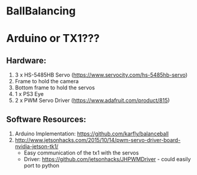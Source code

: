 # BallBalancing
# Arduino or TX1???

## Hardware:
1. 3 x HS-5485HB Servo (https://www.servocity.com/hs-5485hb-servo)
2. Frame to hold the camera
3. Bottom frame to hold the servos
4. 1 x PS3 Eye
5. 2 x PWM Servo Driver (https://www.adafruit.com/product/815)

## Software Resources:
1. Arduino Implementation: https://github.com/karfly/balanceball
2. http://www.jetsonhacks.com/2015/10/14/pwm-servo-driver-board-nvidia-jetson-tk1/
    - Easy communication of the tx1 with the servos
    - Driver: https://github.com/jetsonhacks/JHPWMDriver
            - could easily port to python


